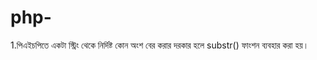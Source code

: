 # php-
1.পিএইচপিতে একটা স্ট্রিং থেকে নির্দিষ্ট কোন অংশ বের করার দরকার হলে substr() ফাংশন ব্যবহার করা হয়।  
